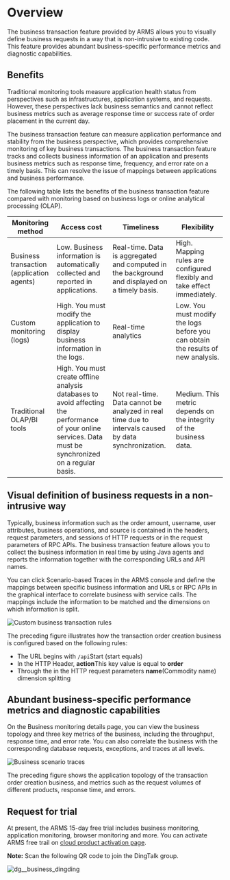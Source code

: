 # Overview

The business transaction feature provided by ARMS allows you to visually define business requests in a way that is non-intrusive to existing code. This feature provides abundant business-specific performance metrics and diagnostic capabilities.

## Benefits

Traditional monitoring tools measure application health status from perspectives such as infrastructures, application systems, and requests. However, these perspectives lack business semantics and cannot reflect business metrics such as average response time or success rate of order placement in the current day.

The business transaction feature can measure application performance and stability from the business perspective, which provides comprehensive monitoring of key business transactions. The business transaction feature tracks and collects business information of an application and presents business metrics such as response time, frequency, and error rate on a timely basis. This can resolve the issue of mappings between applications and business performance.

The following table lists the benefits of the business transaction feature compared with monitoring based on business logs or online analytical processing \(OLAP\).

|Monitoring method|Access cost|Timeliness|Flexibility|
|-----------------|-----------|----------|-----------|
|Business transaction \(application agents\)|Low. Business information is automatically collected and reported in applications.|Real-time. Data is aggregated and computed in the background and displayed on a timely basis.|High. Mapping rules are configured flexibly and take effect immediately.|
|Custom monitoring \(logs\)|High. You must modify the application to display business information in the logs.|Real-time analytics|Low. You must modify the logs before you can obtain the results of new analysis.|
|Traditional OLAP/BI tools|High. You must create offline analysis databases to avoid affecting the performance of your online services. Data must be synchronized on a regular basis.|Not real-time. Data cannot be analyzed in real time due to intervals caused by data synchronization.|Medium. This metric depends on the integrity of the business data.|

## Visual definition of business requests in a non-intrusive way

Typically, business information such as the order amount, username, user attributes, business operations, and source is contained in the headers, request parameters, and sessions of HTTP requests or in the request parameters of RPC APIs. The business transaction feature allows you to collect the business information in real time by using Java agents and reports the information together with the corresponding URLs and API names.

You can click Scenario-based Traces in the ARMS console and define the mappings between specific business information and URLs or RPC APIs in the graphical interface to correlate business with service calls. The mappings include the information to be matched and the dimensions on which information is split.

![Custom business transaction rules](https://static-aliyun-doc.oss-accelerate.aliyuncs.com/assets/img/en-US/9012758061/p111631.png)

The preceding figure illustrates how the transaction order creation business is configured based on the following rules:

-   The URL begins with `/api`Start \(start equals\)
-   In the HTTP Header, **action**This key value is equal to **order**
-   Through the in the HTTP request parameters **name**\(Commodity name\) dimension splitting

## Abundant business-specific performance metrics and diagnostic capabilities

On the Business monitoring details page, you can view the business topology and three key metrics of the business, including the throughput, response time, and error rate. You can also correlate the business with the corresponding database requests, exceptions, and traces at all levels.

![Business scenario traces](https://static-aliyun-doc.oss-accelerate.aliyuncs.com/assets/img/en-US/9012758061/p111634.png)

The preceding figure shows the application topology of the transaction order creation business, and metrics such as the request volumes of different products, response time, and errors.

## Request for trial

At present, the ARMS 15-day free trial includes business monitoring, application monitoring, browser monitoring and more. You can activate ARMS free trail on [cloud product activation page](https://common-buy.aliyun.com/?commodityCode=arms#/open).

**Note:** Scan the following QR code to join the DingTalk group.

![dg__business_dingding](https://static-aliyun-doc.oss-accelerate.aliyuncs.com/assets/img/en-US/5000817161/p92785.png)

